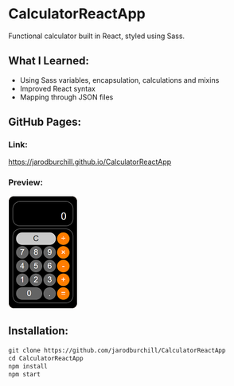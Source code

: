 # CalculatorReactApp
Functional calculator built in React, styled using Sass.
## What I Learned:
- Using Sass variables, encapsulation, calculations and mixins
- Improved React syntax
- Mapping through JSON files
## GitHub Pages:
### Link:
https://jarodburchill.github.io/CalculatorReactApp
### Preview:
![alt text](preview.png "Preview Image")
## Installation: 
```
git clone https://github.com/jarodburchill/CalculatorReactApp
cd CalculatorReactApp
npm install
npm start
```
